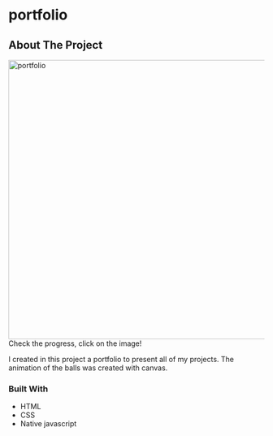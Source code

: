 # portfolio                     

<!-- ABOUT THE PROJECT -->
## About The Project

[<img align="center" alt="portfolio" width="550px" src="https://user-images.githubusercontent.com/71411560/107291345-57f8d380-6a68-11eb-9277-404132c667b6.png" />](https://tender-mccarthy-a2e5d4.netlify.app/)
Check the progress, click on the image!

I created in this project a portfolio to present all of my projects. The animation of the balls was created with canvas.

### Built With

* HTML
* CSS
* Native javascript
